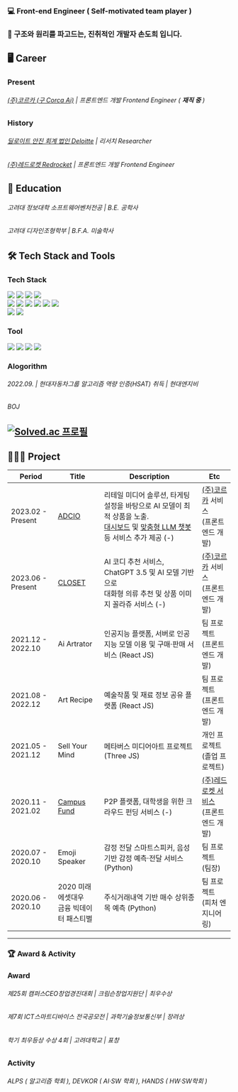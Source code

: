 ### 💻 Front-end Engineer ( Self-motivated team player )
### 🤔 구조와 원리를 파고드는, 진취적인 개발자 손도희 입니다.

## 🖥 Career
### Present<br/>
###### [(주)코르카 (구 Corca Ai)](https://www.adcio.ai/4be0d473-1885-4c80-806f-f41c06dc71fe)       |  프론트엔드 개발 Frontend Engineer ( ***재직 중*** )
### History<br/>
###### [딜로이트 안진 회계 법인 Deloitte](https://www2.deloitte.com/kr/ko.html)  |  리서치 Researcher
###### [(주)레드로켓 Redrocket](https://campusfund.net/cs)         |  프론트엔드 개발 Frontend Engineer


## 📖 Education
###### 고려대 정보대학 소프트웨어벤처전공  |  B.E. 공학사 
###### 고려대 디자인조형학부  |  B.F.A. 미술학사 

## 🛠 Tech Stack and Tools
### Tech Stack<br/>
<img src="https://img.shields.io/badge/C++-00599C?style=flat-square&logo=c%2B%2B&logoColor=white"/></a>
<img src="https://img.shields.io/badge/C-A8B9CC?style=flat-square&logo=c%2B%2B&logoColor=white"/></a>
<img src="https://img.shields.io/badge/Python-3776AB?style=flat-square&logo=c%2B%2B&logoColor=white"/></a>
<img src="https://img.shields.io/badge/Java-007396?style=flat-square&logo=c%2B%2B&logoColor=white"/><br/>
<img src="https://img.shields.io/badge/JavaScript-F7DF1E?style=flat-square&logo=JavaScript&logoColor=white"/></a>
<img src="https://img.shields.io/badge/React-61DAFB?style=flat-square&logo=JavaScript&logoColor=white"/></a>
<img src="https://img.shields.io/badge/Vue-4FC08D?style=flat-square&logo=JavaScript&logoColor=white"/></a>
<img src="https://img.shields.io/badge/Redux-764ABC?style=flat-square&logo=JavaScript&logoColor=white"/></a>
<img src="https://img.shields.io/badge/HTML5-E34F26?style=flat-square&logo=HTML5&logoColor=white"/></a>
<img src="https://img.shields.io/badge/CSS3-1572B6?style=flat-square&logo=CSS3&logoColor=white"/><br/>
<img src="https://img.shields.io/badge/MySQL-4479A1?style=flat-square&logo=MySQL&logoColor=white"/></a>
<img src="https://img.shields.io/badge/Amazon AWS-232F3E?style=flat-square&logo=MySQL&logoColor=white"/></a>
### Tool<br/>
<img src="https://img.shields.io/badge/Git-F05032?style=flat-square&logo=c%2B%2B&logoColor=white"/></a>
<img src="https://img.shields.io/badge/Adobe XD-FF61F6?style=flat-square&logo=c%2B%2B&logoColor=white"/></a>
<img src="https://img.shields.io/badge/Figma-F24E1E?style=flat-square&logo=c%2B%2B&logoColor=white"/></a>
<img src="https://img.shields.io/badge/Microsoft Excel-217346?style=flat-square&logo=c%2B%2B&logoColor=white"/></a>

### Alogorithm <br/>

###### 2022.09. | 현대자동차그룹 알고리즘 역량 인증(HSAT) 취득  |  현대엔지비
###### BOJ
[![Solved.ac
프로필](http://mazassumnida.wtf/api/v2/generate_badge?boj=helloking1234567890)](https://solved.ac/helloking1234567890)
---
## 🧑🏻‍💻 Project
|Period|Title|Description|Etc|
|------|---|---|---|
|2023.02 - Present|[ADCIO](https://www.adcio.ai/)|리테일 미디어 솔루션, 타게팅 설정을 바탕으로 AI 모델이 최적 상품을 노출.<br/>[대시보드](https://www.adcio.ai/b8648cf5-aee2-41d1-b008-816832bbc1c9) 및 [맞춤형 LLM 챗봇](https://www.adcio.ai/8ae6eb1e-2f95-4c2d-8aea-05839d54a966) 등 서비스 추가 제공 (-)| [(주)코르카](https://www.corca.team/290de6d2-1046-434a-b238-58cb6cc395e1) 서비스<br/>(프론트엔드 개발) |
|2023.06 - Present|[CLOSET](https://closet.adcio.ai/)|AI 코디 추천 서비스, ChatGPT 3.5 및 AI 모델 기반으로<br/>대화형 의류 추천 및 상품 이미지 꼴라쥬 서비스  (-)| [(주)코르카](https://www.corca.team/290de6d2-1046-434a-b238-58cb6cc395e1) 서비스<br/>(프론트엔드 개발) |
|2021.12 - 2022.10|Ai Artrator|인공지능 플랫폼, 서버로 인공지능 모델 이용 및 구매·판매 서비스 (React JS)| 팀 프로젝트<br/>(프론트엔드 개발) |
|2021.08 - 2022.12|Art Recipe|예술작품 및 재료 정보 공유 플랫폼 (React JS)| 팀 프로젝트<br/>(프론트엔드 개발) |
|2021.05 - 2021.12|Sell Your Mind|메타버스 미디어아트 프로젝트 (Three JS)| 개인 프로젝트<br/>(졸업 프로젝트) |
|2020.11 - 2021.02|[Campus Fund](https://campusfund.net/home)|P2P 플랫폼, 대학생을 위한 크라우드 펀딩 서비스 (-)| [(주)레드로켓 서비스](https://campusfund.net/cs)<br/>(프론트엔드 개발) |
|2020.07 - 2020.10|Emoji Speaker|감정 전달 스마트스피커, 음성기반 감정 예측·전달 서비스(Python)| 팀 프로젝트<br/>(팀장) |
|2020.06 - 2020.10|2020 미래에셋대우<br/>금융 빅데이터 패스티벌|주식거래내역 기반 매수 상위종목 예측 (Python)| 팀 프로젝트<br/>(피처 엔지니어링) |

---
### 🏆 Award & Activity
### Award<br/>
###### 제25회 캠퍼스CEO창업경진대회  | 크림슨창업지원단 |  최우수상
###### 제7회 ICT스마트디바이스 전국공모전  | 과학기술정보통신부 |  장려상
###### 학기 최우등상 수상 4회  | 고려대학교 |  표창
### Activity<br/>
###### ALPS ( 알고리즘 학회 ), DEVKOR ( AI·SW 학회 ), HANDS ( HW·SW학회 )




<!--
**dohui-son/dohui-son** is a ✨ _special_ ✨ repository because its `README.md` (this file) appears on your GitHub profile.

Here are some ideas to get you started:

- 🔭 I’m currently working on ...
- 🌱 I’m currently learning ...
- 👯 I’m looking to collaborate on ...
- 🤔 I’m looking for help with ...
- 💬 Ask me about ...
- 📫 How to reach me: ...
- 😄 Pronouns: ...
- ⚡ Fun fact: ...
-->
